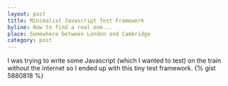 ```yaml
---
layout: post
title: Minimalist Javascript Test Framework
byline: Now to find a real one...
place: Somewhere between London and Cambridge
category: post
---
```

I was trying to write some Javascript (which I wanted to test) on the train without the internet
so I ended up with this tiny test framework.
{% gist 5880818 %}

